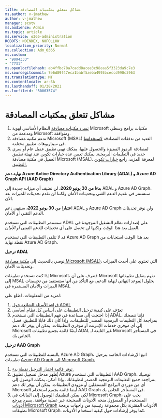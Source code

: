 ```yaml
---
title: مشاكل تتعلق بمكتبات المصادقة
ms.author: v-jmathew
author: v-jmathew
manager: scotv
ms.audience: Admin
ms.topic: article
ms.service: o365-administration
ROBOTS: NOINDEX, NOFOLLOW
localization_priority: Normal
ms.collection: Adm_O365
ms.custom:
- "9004333"
- "7731"
ms.openlocfilehash: ab4ffbc78a7cadd8acee3c98eaa5f3323da9c7e3
ms.sourcegitcommit: 7e6d89f47eca1babf5aeba4995bceccd990c3963
ms.translationtype: MT
ms.contentlocale: ar-SA
ms.lasthandoff: 01/28/2021
ms.locfileid: "50063574"
---
```

# <a name="issues-with-authentication-libraries"></a>مشاكل تتعلق بمكتبات المصادقة

1. [تسرد مكتبات مصادقة](https://docs.microsoft.com/azure/active-directory/develop/reference-v2-libraries) النظام الأساسي لهوية Microsoft مكتبات برامج وسطى ومدعمة من Microsoft ومتوافقة.
2. تدعم مكتبة مصادقة Microsoft (MSAL) العديد من تدفقات المصادقة [لاستخدامها](https://docs.microsoft.com/azure/active-directory/develop/msal-authentication-flows) في سيناريوهات تطبيق مختلفة.
3. لمصادقة الرموز المميزة والحصول عليها، يمكنك تهيي تطبيق عميل عام أو سري جديد في التعليمات البرمجية. يمكنك تعيين عدة خيارات تكوين عند تهيئة تطبيق العميل في مكتبة مصادقة Microsoft (MSAL). لمعرفة المزيد، راجع [خيارات تكوين التطبيق.](https://docs.microsoft.com/azure/active-directory/develop/msal-client-application-configuration)

**نهاية دعم Azure Active Directory Authentication Library (ADAL) و Azure AD Graph API (AAD Graph)**

**بدءا من 30 يونيو 2020،** لن نضيف أي ميزات جديدة إلى ADAL و Azure AD Graph. سنستمر في تقديم الدعم الفني وتحديثات الأمان ولكننا لن نقدم تحديثات للميزات بعد الآن.

**اعتبارا من 30 يونيو 2022،** سننهي دعم ADAL و Azure AD Graph ولن نوفر تحديثات الدعم التقني أو الأمان.

ستستمر التطبيقات التي تستخدم ADAL على إصدارات نظام التشغيل الموجودة في العمل بعد هذا الوقت ولكنها لن تحصل على أي تحديثات للدعم التقني *أو الأمان.*

قد لا تتلقى التطبيقات التي تستخدم Azure AD Graph بعد هذا الوقت استجابات من نقطة نهاية Azure AD Graph.

**ترحيل ADAL**

نوصي بالتحديث إلى [مكتبة مصادقة Microsoft (MSAL)](https://docs.microsoft.com/azure/active-directory/develop/v2-overview)، التي تحتوي على أحدث الميزات وتحديثات الأمان.

إذا كنت تستخدم تطبيقات Microsoft، فتعرف على أن Microsoft تقوم بتقليل تطبيقاتها إلى MSAL بحلول الموعد النهائي لنهاية الدعم، مع التأكد من أنها ستستفيد من تحسينات الميزات والأمان المستمرة في MSAL.

لمزيد من المعلومات، اطلع على:

1. [قراءة الأسئلة الشائعة حول ADAL](https://docs.microsoft.com/azure/active-directory/develop/msal-migration#frequently-asked-questions-faq)
2. [تعرّف على كيفية ترحيل التطبيقات على أساس كل نظام أساسي](https://docs.microsoft.com/azure/active-directory/develop/msal-migration#frequently-asked-questions-faq)
3. إذا احتجت إلى مساعدة في فهم التطبيقات التي تستخدم ADAL، فإننا ننصحك بمراجعة كل التعليمات البرمجية المصدر للتطبيقات، وإذا كان ذلك قابلا للتطبيق، فصل إلى أي موفري خدمات الإنترنت أو موفري التطبيقات. يمكن أن يوفر لك دعم Microsoft أيضًا قائمة بجميع تطبيقات ADAL غير التابعة لـ Microsoft في المستأجر الخاص بك.

**ترحيل AAD Graph**

بالنسبة للتطبيقات التي تستخدم Azure AD Graph، اتبع الإرشادات الخاصة بترحيل تطبيقات [Azure AD Graph إلى Microsoft Graph.](https://docs.microsoft.com/graph/migrate-azure-ad-graph-overview)

1. [توفر قائمة اختيار الترحيل نقطة بدء.](https://docs.microsoft.com/graph/migrate-azure-ad-graph-planning-checklist)
2. يُُظهر مدخل تسجيل تطبيق Azure التطبيقات التي تستخدم AAD Graph. نوصيك بمراجعة جميع التعليمات البرمجية المصدر لتطبيقاتك، وإذا أمكن، يمكنك الوصول إلى أي من موردي البرامج المستقلين أو مزودي التطبيقات. يمكن أن يوفر لك دعم Microsoft أيضا قائمة بجميع استخدام AAD Graph في المستأجر الخاص بك.
3. لكي يمكن لتطبيقك الوصول إلى البيانات في Microsoft Graph، يجب على المستخدم أو المسؤول منحه الأذونات الصحيحة عبر عملية موافقة. يسرد [مرجع أذونات Microsoft Graph](https://docs.microsoft.com/graph/permissions-reference) الأذونات المقترنة بكل مجموعة رئيسية من واجهات برمجة تطبيقات Microsoft Graph. كما يوفر إرشادات حول كيفية استخدام الأذونات.

